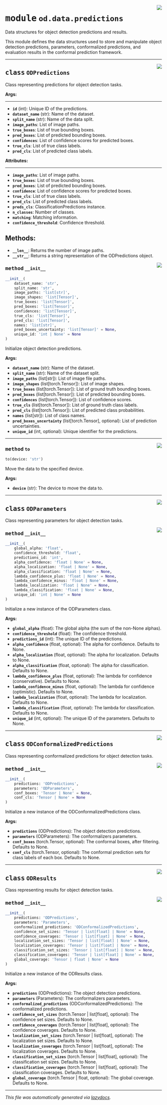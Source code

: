 <!-- markdownlint-disable -->

<a href="https://github.com/leoandeol/cods/blob/main/cods/od/data/predictions.py#L0"><img align="right" style="float:right;" src="https://img.shields.io/badge/-source-cccccc?style=flat-square"></a>

# <kbd>module</kbd> `od.data.predictions`
Data structures for object detection predictions and results. 

This module defines the data structures used to store and manipulate object detection predictions, parameters, conformalized predictions, and evaluation results in the conformal prediction framework. 



---

<a href="https://github.com/leoandeol/cods/blob/main/cods/od/data/predictions.py#L22"><img align="right" style="float:right;" src="https://img.shields.io/badge/-source-cccccc?style=flat-square"></a>

## <kbd>class</kbd> `ODPredictions`
Class representing predictions for object detection tasks. 



**Args:**
 
---- 
 - <b>`id`</b> (int):  Unique ID of the predictions. 
 - <b>`dataset_name`</b> (str):  Name of the dataset. 
 - <b>`split_name`</b> (str):  Name of the data split. 
 - <b>`image_paths`</b>:  List of image paths. 
 - <b>`true_boxes`</b>:  List of true bounding boxes. 
 - <b>`pred_boxes`</b>:  List of predicted bounding boxes. 
 - <b>`confidences`</b>:  List of confidence scores for predicted boxes. 
 - <b>`true_cls`</b>:  List of true class labels. 
 - <b>`pred_cls`</b>:  List of predicted class labels. 



**Attributes:**
 
---------- 
 - <b>`image_paths`</b>:  List of image paths. 
 - <b>`true_boxes`</b>:  List of true bounding boxes. 
 - <b>`pred_boxes`</b>:  List of predicted bounding boxes. 
 - <b>`confidence`</b>:  List of confidence scores for predicted boxes. 
 - <b>`true_cls`</b>:  List of true class labels. 
 - <b>`pred_cls`</b>:  List of predicted class labels. 
 - <b>`preds_cls`</b>:  ClassificationPredictions instance. 
 - <b>`n_classes`</b>:  Number of classes. 
 - <b>`matching`</b>:  Matching information. 
 - <b>`confidence_threshold`</b>:  Confidence threshold. 

Methods: 
------- 
 - <b>`__len__`</b>:  Returns the number of image paths. 
 - <b>`__str__`</b>:  Returns a string representation of the ODPredictions object. 

<a href="https://github.com/leoandeol/cods/blob/main/cods/od/data/predictions.py#L57"><img align="right" style="float:right;" src="https://img.shields.io/badge/-source-cccccc?style=flat-square"></a>

### <kbd>method</kbd> `__init__`

```python
__init__(
    dataset_name: 'str',
    split_name: 'str',
    image_paths: 'list[str]',
    image_shapes: 'list[Tensor]',
    true_boxes: 'list[Tensor]',
    pred_boxes: 'list[Tensor]',
    confidences: 'list[Tensor]',
    true_cls: 'list[Tensor]',
    pred_cls: 'list[Tensor]',
    names: 'list[str]',
    pred_boxes_uncertainty: 'list[Tensor]' = None,
    unique_id: 'int | None' = None
)
```

Initialize object detection predictions. 



**Args:**
 
 - <b>`dataset_name`</b> (str):  Name of the dataset. 
 - <b>`split_name`</b> (str):  Name of the dataset split. 
 - <b>`image_paths`</b> (list[str]):  List of image file paths. 
 - <b>`image_shapes`</b> (list[torch.Tensor]):  List of image shapes. 
 - <b>`true_boxes`</b> (list[torch.Tensor]):  List of ground truth bounding boxes. 
 - <b>`pred_boxes`</b> (list[torch.Tensor]):  List of predicted bounding boxes. 
 - <b>`confidences`</b> (list[torch.Tensor]):  List of confidence scores. 
 - <b>`true_cls`</b> (list[torch.Tensor]):  List of ground truth class labels. 
 - <b>`pred_cls`</b> (list[torch.Tensor]):  List of predicted class probabilities. 
 - <b>`names`</b> (list[str]):  List of class names. 
 - <b>`pred_boxes_uncertainty`</b> (list[torch.Tensor], optional):  List of prediction uncertainties. 
 - <b>`unique_id`</b> (int, optional):  Unique identifier for the predictions. 




---

<a href="https://github.com/leoandeol/cods/blob/main/cods/od/data/predictions.py#L132"><img align="right" style="float:right;" src="https://img.shields.io/badge/-source-cccccc?style=flat-square"></a>

### <kbd>method</kbd> `to`

```python
to(device: 'str')
```

Move the data to the specified device. 



**Args:**
 
 - <b>`device`</b> (str):  The device to move the data to. 


---

<a href="https://github.com/leoandeol/cods/blob/main/cods/od/data/predictions.py#L151"><img align="right" style="float:right;" src="https://img.shields.io/badge/-source-cccccc?style=flat-square"></a>

## <kbd>class</kbd> `ODParameters`
Class representing parameters for object detection tasks. 

<a href="https://github.com/leoandeol/cods/blob/main/cods/od/data/predictions.py#L154"><img align="right" style="float:right;" src="https://img.shields.io/badge/-source-cccccc?style=flat-square"></a>

### <kbd>method</kbd> `__init__`

```python
__init__(
    global_alpha: 'float',
    confidence_threshold: 'float',
    predictions_id: 'int',
    alpha_confidence: 'float | None' = None,
    alpha_localization: 'float | None' = None,
    alpha_classification: 'float | None' = None,
    lambda_confidence_plus: 'float | None' = None,
    lambda_confidence_minus: 'float | None' = None,
    lambda_localization: 'float | None' = None,
    lambda_classification: 'float | None' = None,
    unique_id: 'int | None' = None
)
```

Initialize a new instance of the ODParameters class. 



**Args:**
 
 - <b>`global_alpha`</b> (float):  The global alpha (the sum of the non-None alphas). 
 - <b>`confidence_threshold`</b> (float):  The confidence threshold. 
 - <b>`predictions_id`</b> (int):  The unique ID of the predictions. 
 - <b>`alpha_confidence`</b> (float, optional):  The alpha for confidence. Defaults to None. 
 - <b>`alpha_localization`</b> (float, optional):  The alpha for localization. Defaults to None. 
 - <b>`alpha_classification`</b> (float, optional):  The alpha for classification. Defaults to None. 
 - <b>`lambda_confidence_plus`</b> (float, optional):  The lambda for confidence (conservative). Defaults to None. 
 - <b>`lambda_confidence_minus`</b> (float, optional):  The lambda for confidence (optimistic). Defaults to None. 
 - <b>`lambda_localization`</b> (float, optional):  The lambda for localization. Defaults to None. 
 - <b>`lambda_classification`</b> (float, optional):  The lambda for classification. Defaults to None. 
 - <b>`unique_id`</b> (int, optional):  The unique ID of the parameters. Defaults to None. 





---

<a href="https://github.com/leoandeol/cods/blob/main/cods/od/data/predictions.py#L196"><img align="right" style="float:right;" src="https://img.shields.io/badge/-source-cccccc?style=flat-square"></a>

## <kbd>class</kbd> `ODConformalizedPredictions`
Class representing conformalized predictions for object detection tasks. 

<a href="https://github.com/leoandeol/cods/blob/main/cods/od/data/predictions.py#L199"><img align="right" style="float:right;" src="https://img.shields.io/badge/-source-cccccc?style=flat-square"></a>

### <kbd>method</kbd> `__init__`

```python
__init__(
    predictions: 'ODPredictions',
    parameters: 'ODParameters',
    conf_boxes: 'Tensor | None' = None,
    conf_cls: 'Tensor | None' = None
)
```

Initialize a new instance of the ODConformalizedPredictions class. 



**Args:**
 
 - <b>`predictions`</b> (ODPredictions):  The object detection predictions. 
 - <b>`parameters`</b> (ODParameters):  The conformalizers parameters. 
 - <b>`conf_boxes`</b> (torch.Tensor, optional):  The conformal boxes, after filtering. Defaults to None. 
 - <b>`conf_cls`</b> (torch.Tensor, optional):  The conformal prediction sets for class labels of each box. Defaults to None. 





---

<a href="https://github.com/leoandeol/cods/blob/main/cods/od/data/predictions.py#L224"><img align="right" style="float:right;" src="https://img.shields.io/badge/-source-cccccc?style=flat-square"></a>

## <kbd>class</kbd> `ODResults`
Class representing results for object detection tasks. 

<a href="https://github.com/leoandeol/cods/blob/main/cods/od/data/predictions.py#L227"><img align="right" style="float:right;" src="https://img.shields.io/badge/-source-cccccc?style=flat-square"></a>

### <kbd>method</kbd> `__init__`

```python
__init__(
    predictions: 'ODPredictions',
    parameters: 'Parameters',
    conformalized_predictions: 'ODConformalizedPredictions',
    confidence_set_sizes: 'Tensor | list[float] | None' = None,
    confidence_coverages: 'Tensor | list[float] | None' = None,
    localization_set_sizes: 'Tensor | list[float] | None' = None,
    localization_coverages: 'Tensor | list[float] | None' = None,
    classification_set_sizes: 'Tensor | list[float] | None' = None,
    classification_coverages: 'Tensor | list[float] | None' = None,
    global_coverage: 'Tensor | float | None' = None
)
```

Initialize a new instance of the ODResults class. 



**Args:**
 
 - <b>`predictions`</b> (ODPredictions):  The object detection predictions. 
 - <b>`parameters`</b> (Parameters):  The conformalizers parameters. 
 - <b>`conformalized_predictions`</b> (ODConformalizedPredictions):  The conformalized predictions. 
 - <b>`confidence_set_sizes`</b> (torch.Tensor | list[float], optional):  The confidence set sizes. Defaults to None. 
 - <b>`confidence_coverages`</b> (torch.Tensor | list[float], optional):  The confidence coverages. Defaults to None. 
 - <b>`localization_set_sizes`</b> (torch.Tensor | list[float], optional):  The localization set sizes. Defaults to None. 
 - <b>`localization_coverages`</b> (torch.Tensor | list[float], optional):  The localization coverages. Defaults to None. 
 - <b>`classification_set_sizes`</b> (torch.Tensor | list[float], optional):  The classification set sizes. Defaults to None. 
 - <b>`classification_coverages`</b> (torch.Tensor | list[float], optional):  The classification coverages. Defaults to None. 
 - <b>`global_coverage`</b> (torch.Tensor | float, optional):  The global coverage. Defaults to None. 







---

_This file was automatically generated via [lazydocs](https://github.com/ml-tooling/lazydocs)._
